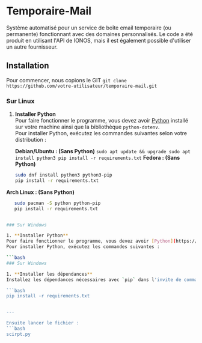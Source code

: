 # Temporaire-Mail

Système automatisé pour un service de boîte email temporaire (ou permanente) fonctionnant avec des domaines personnalisés. Le code a été produit en utilisant l'API de IONOS, mais il est également possible d'utiliser un autre fournisseur.

## Installation

Pour commencer, nous copions le GIT
   `git clone https://github.com/votre-utilisateur/temporaire-mail.git`

### Sur Linux

1. **Installer Python**  
   Pour faire fonctionner le programme, vous devez avoir [Python](https://www.python.org/downloads/) installé sur votre machine ainsi que la bibliothèque `python-dotenv`.  
   Pour installer Python, exécutez les commandes suivantes selon votre distribution :

   **Debian/Ubuntu : (Sans Python)**
   `
   sudo apt update && upgrade
   sudo apt install python3
   pip install -r requirements.txt
` 
  **Fedora : (Sans Python)**
   ```bash
   sudo dnf install python3 python3-pip
   pip install -r requirements.txt

  **Arch Linux : (Sans Python)**
   ```bash
      sudo pacman -S python python-pip
      pip install -r requirements.txt


### Sur Windows

1. **Installer Python**  
   Pour faire fonctionner le programme, vous devez avoir [Python](https://www.python.org/downloads/) installé sur votre machine ainsi que la bibliothèque `python-dotenv`.  
   Pour installer Python, exécutez les commandes suivantes :

   ```bash
### Sur Windows

1. **Installer les dépendances**  
   Installez les dépendances nécessaires avec `pip` dans l'invite de commande (CMD) ou PowerShell :

   ```bash
   pip install -r requirements.txt


---

Ensuite lancer le fichier :
 ```bash
scirpt.py
